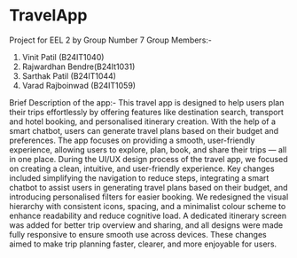 # TravelApp
Project for EEL 2 by Group Number 7
Group Members:-
1) Vinit Patil (B24IT1040)
2) Rajwardhan Bendre(B24It1031)
3) Sarthak Patil (B24IT1044)
4) Varad Rajboinwad (B24IT1059)

Brief Description of the app:- 
This travel app is designed to help users plan their trips effortlessly by offering features like destination search, transport and hotel booking, and personalised itinerary creation. With the help of a smart chatbot, users can generate travel plans based on their budget and preferences. The app focuses on providing a smooth, user-friendly experience, allowing users to explore, plan, book, and share their trips — all in one place. During the UI/UX design process of the travel app, we focused on creating a clean, intuitive, and user-friendly experience. Key changes included simplifying the navigation to reduce steps, integrating a smart chatbot to assist users in generating travel plans based on their budget, and introducing personalised filters for easier booking. We redesigned the visual hierarchy with consistent icons, spacing, and a minimalist colour scheme to enhance readability and reduce cognitive load. A dedicated itinerary screen was added for better trip overview and sharing, and all designs were made fully responsive to ensure smooth use across devices. These changes aimed to make trip planning faster, clearer, and more enjoyable for users.
